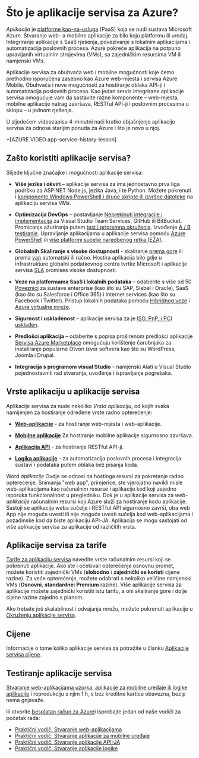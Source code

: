 <properties
    pageTitle="Azure aplikacije servisa za web, mobile i aplikacije API | Microsoft Azure"
    description="Saznajte kako aplikacije servisa za Azure pojednostavnjuje razviti, uvođenje i upravljanje web- a mobilne aplikacije."
    keywords="aplikacije servisa za, azure aplikacije servisa za, aplikacije servisa za cijena; skalabilni mjerilo, implementaciju aplikacije, azure aplikacije implementaciju, paas, platforme kao-na-usluga, web-mjesta, web-mjesta, web-mjesto azure mobilne"
    services="app-service"
    documentationCenter=""
    authors="omarkmsft"
    manager="erikre"
    editor="cephalin"/>

<tags
    ms.service="app-service"
    ms.workload="na"
    ms.tgt_pltfrm="na"
    ms.devlang="na"
    ms.topic="get-started-article"
    ms.date="10/26/2016"
    ms.author="omark"/>

# <a name="what-is-azure-app-service"></a>Što je aplikacije servisa za Azure?

*Aplikacija* je [platforme kao-na-usluga](https://en.wikipedia.org/wiki/Platform_as_a_service) (PaaS) koja se nudi sustava Microsoft Azure. Stvaranje web- a mobilne aplikacije za bilo koju platformu ili uređaj. Integriranje aplikacije s SaaS rješenja, povezivanje s lokalnim aplikacijama i automatizacija poslovnih procesa. Azure pokreće aplikacija na potpuno upravljanih virtualnim strojevima (VMs), sa zajedničkim resursima VM ili namjenski VMs.

Aplikacije servisa za obuhvaća web i mobilne mogućnosti koje ćemo prethodno isporučena zasebno kao Azure web-mjesta i servisa Azure Mobile. Obuhvaća i nove mogućnosti za hostiranje oblaka API-ji i automatizacija poslovnih procesa. Kao jedan servis integrirane aplikacije servisa omogućuje vam da sastavite razne komponente – web-mjesta, mobilne aplikacije natrag završava, RESTful API-ji i poslovnim procesima u sklopu – u jednom rješenja.

U sljedećem videozapisu 4-minutni naći kratko objašnjenje aplikacije servisa za odnosa starijim ponuda za Azure i što je novo u njoj.

+[AZURE.VIDEO app-service-history-lesson]

## <a name="why-use-app-service"></a>Zašto koristiti aplikacije servisa?

Slijede ključne značajke i mogućnosti aplikacije servisa:

- **Više jezika i okviri** – aplikacije servisa za ima jednostavno prva liga podršku za ASP.NET Node.js, jezika Java, i te Python. Možete pokrenuti i [komponente Windows PowerShell i druge skripte ili izvršne datoteke](../app-service-web/web-sites-create-web-jobs.md) na aplikaciju servisa VMs.

- **Optimizacija DevOps** – postavljanje [Neprekinuti integracije i implementacija](../app-service-web/app-service-continuous-deployment.md) za Visual Studio Team Services, GitHub ili BitBucket. Promicanje ažuriranja putem [test i pripremna okruženja](../app-service-web/web-sites-staged-publishing.md). Izvođenje [A / B testiranje](../app-service-web/app-service-web-test-in-production-get-start.md). Upravljanje aplikacijama u aplikacije servisa pomoću [Azure PowerShell](../powershell-install-configure.md) ili [više platformi sučelje naredbenog retka (EŽA)](../xplat-cli-install.md).

- **Globalnih Skaliranje s visoke dostupnosti** - skaliranje [prema gore](../app-service-web/web-sites-scale.md) ili prema [van](../monitoring-and-diagnostics/insights-how-to-scale.md) automatski ili ručno. Hostira aplikacija bilo gdje u infrastrukture globalni podatkovnog centra tvrtke Microsoft i aplikacije servisa [SLA](https://azure.microsoft.com/support/legal/sla/app-service/) promises visoke dostupnosti.

- **Veze na platformama SaaS i lokalnih podataka** – odaberite s više od 50 [Poveznici](../connectors/apis-list.md) za sustave enterprise (kao što su SAP, Siebel i Oracle), SaaS (kao što su Salesforce i Office 365) i internet services (kao što su Facebook i Twitter). Pristup lokalnih podataka pomoću [Hibridnog veze](../biztalk-services/integration-hybrid-connection-overview.md) i [Azure virtualne mreže](../app-service-web/web-sites-integrate-with-vnet.md).

- **Sigurnost i usklađenost** – aplikacije servisa za je [ISO, PnP, i PCI usklađen](https://www.microsoft.com/TrustCenter/).

- **Predlošci aplikacija** – odaberite s popisa proširenom predlošci aplikacije [Servisa Azure Marketplace](https://azure.microsoft.com/marketplace/) omogućuju korištenje čarobnjaka za instaliranje popularne Otvori izvor softvera kao što su WordPress, Joomla i Drupal.

- **Integracija s programom visual Studio** - namjenski Alati u Visual Studio pojednostavniti rad stvaranja, uvođenje i ispravljanje pogrešaka.

## <a name="app-types-in-app-service"></a>Vrste aplikaciju u aplikacije servisa

Aplikacije servisa za nude nekoliko *Vrsta aplikaciju*, od kojih svaka namijenjen za hostiranje određene vrste radno opterećenje:

- [**Web-aplikacije**](../app-service-web/app-service-web-overview.md) - za hostiranje web-mjesta i web-aplikacije.

- [**Mobilne aplikacije**](../app-service-mobile/app-service-mobile-value-prop.md) Za hostiranje mobilne aplikacije sigurnosno završava.

- [**Aplikacija API**](../app-service-api/app-service-api-apps-why-best-platform.md) - za hostiranje RESTful API-ji.

- [**Logika aplikacije**](../app-service-logic/app-service-logic-what-are-logic-apps.md) - za automatizacija poslovnih procesa i integracija sustavi i podataka putem oblaka bez pisanja koda.

Word *aplikacije* Ovdje se odnosi na hostinga resursi za pokretanje radno opterećenje. Snimanja "web app", primjerice, ste vjerojatno navikli misle web-aplikacijama kao računalnim resurse i aplikacije kod koji zajedno isporuka funkcionalnost u pregledniku. Dok je u aplikacije servisa za *web-aplikacije* računalnim resursi koji Azure služi za hostiranje kodu aplikacije. Sastoji se aplikacija weba sučelje i RESTful API sigurnosno završi, oba web App nije moguće uvesti ili nije moguće uvesti sučelja kod web-aplikacijama i pozadinske kod da biste aplikaciju API-JA. Aplikacija se mogu sastojati od više aplikacije servisa za aplikacije od različitih vrsta.

## <a name="app-service-plans"></a>Aplikacije servisa za tarife

[Tarife za aplikaciju servisa](azure-web-sites-web-hosting-plans-in-depth-overview.md) navedite vrste računalnim resursi koji se pokrenuti aplikacije. Ako ste i očekivali opterećenje osnovnu promet, možete koristiti zajednički VMs (**slobodno** i **zajednički se koristi** cijene razine). Za veće opterećenje, možete odabrati s nekoliko veličine namjenski VMs (**Osnovni**, **standardne**i **Premium** razine). Više aplikacije servisa za aplikacije možete zajednički koristiti istu tarifu, a oni skaliranje gore i dolje cijene razine zajedno s planom.

Ako trebate još skalabilnost i odvajanja mrežu, možete pokrenuti aplikacije u [Okruženju aplikacije servisa](../app-service-web/app-service-app-service-environment-intro.md).

## <a name="pricing"></a>Cijene

Informacije o tome koliko aplikacije servisa za potražite u članku [Aplikacije servisa cijene](https://azure.microsoft.com/pricing/details/app-service/).

## <a name="test-drive-app-service"></a>Testiranje aplikacije servisa

[Stvaranje web-aplikacijama uzorka, aplikacije za mobilne uređaje ili logike aplikacije](http://go.microsoft.com/fwlink/?LinkId=523751) i reprodukciju s njim 1 h, s bez kreditne kartice obavezna, bez p nema gnjavaže.

Ili otvorite [besplatan račun za Azure](https://azure.microsoft.com/pricing/free-trial/)i isprobajte jedan od naše vodiči za početak rada:

* [Praktični vodič: Stvaranje web-aplikacijama](../app-service-web/app-service-web-get-started.md)
* [Praktični vodič: Stvaranje aplikacije za mobilne uređaje](../app-service-mobile/app-service-mobile-android-get-started.md)
* [Praktični vodič: Stvaranje aplikacije API-JA](../app-service-api/app-service-api-dotnet-get-started.md)
* [Praktični vodič: Stvaranje aplikacije logike](../app-service-logic/app-service-logic-create-a-logic-app.md)
